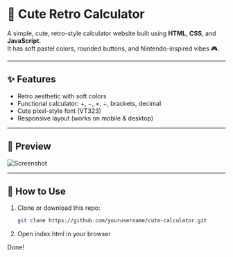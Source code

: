 # 🧮 Cute Retro Calculator

A simple, cute, retro-style calculator website built using **HTML**, **CSS**, and **JavaScript**.  
It has soft pastel colors, rounded buttons, and Nintendo-inspired vibes 🎮.

---

## ✨ Features

- Retro aesthetic with soft colors
- Functional calculator: +, −, ×, ÷, brackets, decimal
- Cute pixel-style font (VT323)
- Responsive layout (works on mobile & desktop)

---

## 📸 Preview

![Screenshot](https://github.com/user-attachments/assets/2c145b52-e38e-4ae2-a388-495aeeb6766d)

---

## 🚀 How to Use

1. Clone or download this repo:
   ```bash
   git clone https://github.com/yourusername/cute-calculator.git
2. Open index.html in your browser

Done!
